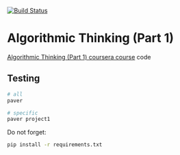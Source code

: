 [![Build Status](https://travis-ci.org/lancelote/alg_think_1.svg)](https://travis-ci.org/lancelote/alg_think_1)

# Algorithmic Thinking (Part 1)

[Algorithmic Thinking (Part 1) coursera course](https://www.coursera.org/course/algorithmicthink1) code

## Testing

```bash
# all
paver

# specific
paver project1
```

Do not forget:
```bash
pip install -r requirements.txt
```